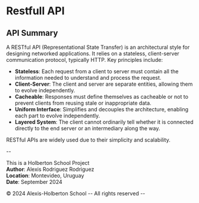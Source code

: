 # Restfull API
## API Summary

A RESTful API (Representational State Transfer) is an architectural style for designing networked applications. It relies on a stateless, client-server communication protocol, typically HTTP. Key principles include:

- **Stateless**: Each request from a client to server must contain all the information needed to understand and process the request.
- **Client-Server**: The client and server are separate entities, allowing them to evolve independently.
- **Cacheable**: Responses must define themselves as cacheable or not to prevent clients from reusing stale or inappropriate data.
- **Uniform Interface**: Simplifies and decouples the architecture, enabling each part to evolve independently.
- **Layered System**: The client cannot ordinarily tell whether it is connected directly to the end server or an intermediary along the way.

RESTful APIs are widely used due to their simplicity and scalability.

--

This is a Holberton School Project  
**Author**: Alexis Rodriguez Rodriguez  
**Location**: Montevideo, Uruguay  
**Date**: September 2024

© 2024 Alexis-Holberton School -- All rights reserved --
